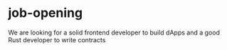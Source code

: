 # job-opening
We are looking for a solid frontend developer to build dApps and a good Rust developer to write contracts 
